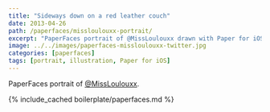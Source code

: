```yaml
---
title: "Sideways down on a red leather couch"
date: 2013-04-26
path: /paperfaces/missloulouxx-portrait/
excerpt: "PaperFaces portrait of @MissLoulouxx drawn with Paper for iOS on an iPad."
image: ../../images/paperfaces-missloulouxx-twitter.jpg
categories: [paperfaces]
tags: [portrait, illustration, Paper for iOS]
---
```


PaperFaces portrait of [@MissLoulouxx](https://twitter.com/MissLoulouxx).

{% include_cached boilerplate/paperfaces.md %}
